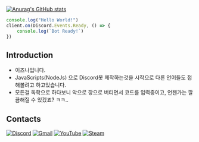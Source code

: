 [![Anurag's GitHub stats](https://github-readme-stats.vercel.app/api?username=izunya)](https://github.com/anuraghazra/github-readme-stats)

```javascript
console.log("Hello World!")
client.on(Discord.Events.Ready, () => {
    console.log(`Bot Ready!`)
})
```

## **Introduction**
- 이즈나입니다.
- JavaScripts(NodeJs) 으로 Discord봇 제작하는것을 시작으로 다른 언어들도 접해볼려고 하고있습니다.
- 모든걸 독학으로 하다보니 악으로 깡으로 버티면서 코드를 입력중이고, 언젠가는 깔끔해질 수 있겠죠? ㅋㅋ..

## Contacts

[![Discord](https://img.shields.io/badge/izunadesu%230127-5865F2?style=flat-square&logo=Discord&logoColor=white)](https://discord.com/users/380629788940959746)
[![Gmail](https://img.shields.io/badge/Gmail-EA4335?style=flat-square&logo=Gmail&logoColor=white&link=mailto:twitchizuna@gmail.com)](mailto:twitchizuna@gmail.com)
[![YouTube](https://img.shields.io/badge/izunadesu-FF0000?style=flat-square&logo=Youtube&link=https://youtube.com/@izuna_1)](https://www.youtube.com/channel/UCy08-wUkWQekqmDKdtRZqHA)
[![Steam](https://img.shields.io/badge/izuna-000000?style=flat-square&logo=Steam&logoColor=white)](https://steamcommunity.com/profiles/76561198084769056)

